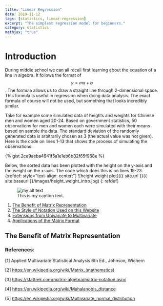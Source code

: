 ```yaml
---
title: "Linear Regression"
date: 2019-11-12
tags: [statistics, linear-regression]
excerpt: "The simplest regression model for beginners."
category: statistics
mathjax: "true"
---
```

# Introduction
During middle school we can all recall first learning about the equation of a line in algebra. It follows the format of $$y = mx + b$$. The formula allows us to draw a straight line through 2-dimensional space. This formula is useful in regression when doing data analysis. The exact formula of course will not be used, but something that looks incredibly similar.

Take for example some simulated data of heights and weights for Chinese men and women aged 20-24. Based on government statistics, 50 observations for men and women each were simulated with their means based on sample the data. The standard deviation of the randomly generated data is arbitrarily chosen as 3 (the actual value was not given). Here is the code on lines 1-13 that shows the process of simulating the observations:

{% gist 2ce9aeba4641f5a1e1eb6b82f65f958e %}

Below, the sorted data has been plotted with the height on the y-axis and the weight on the x-axis. The code which does this is on lines 15-23.
{:refdef: style="text-align: center;"}
![height weight plot]({{ site.url }}{{ site.baseurl }}/images/height_weight_intro.jpg)
{: refdef}

<figure>
  <img src="{{ site.url }}{{ site.baseurl }}/images/height_weight_intro.jpg" alt="my alt text"/>
  <figcaption>This is my caption text.</figcaption>
</figure>

1. [The Benefit of Matrix Representation](https://qzyu999.github.io/wang-zhan/statistics/notation/#the-benefit-of-matrix-representation)
2. [The Style of Notation Used on this Website](https://qzyu999.github.io/wang-zhan/statistics/notation/#the-style-of-notation-used-on-this-website)
3. [Extensions from Univariate to Multivariate](https://qzyu999.github.io/wang-zhan/statistics/notation/#extensions-from-univariate-to-multivariate)
4. [Applications of the Matrix Format](https://qzyu999.github.io/wang-zhan/statistics/notation/#applications-of-the-matrix-format)

## The Benefit of Matrix Representation

### References:

[1] Applied Multivariate Statistical Analysis 6th Ed., Johnson, Wichern

[2] https://en.wikipedia.org/wiki/Matrix_(mathematics)

[3] https://stattrek.com/matrix-algebra/matrix-notation.aspx

[4] https://en.wikipedia.org/wiki/Mahalanobis_distance

[5] https://en.wikipedia.org/wiki/Multivariate_normal_distribution
